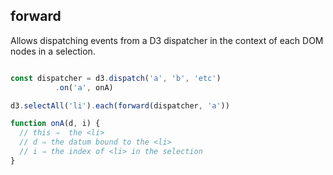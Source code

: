 ## forward

Allows dispatching events from a D3 dispatcher in the context of each DOM nodes in a selection.

```javascript

const dispatcher = d3.dispatch('a', 'b', 'etc')
          .on('a', onA)

d3.selectAll('li').each(forward(dispatcher, 'a'))

function onA(d, i) {
  // this ⇒  the <li>
  // d ⇒ the datum bound to the <li>
  // i ⇒ the index of <li> in the selection
}
```
